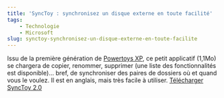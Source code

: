 ```yaml
---
title: 'SyncToy : synchronisez un disque externe en toute facilité'
tags:
    - Technologie
    - Microsoft
slug: synctoy-synchronisez-un-disque-externe-en-toute-facilite
---
```


Issu de la première génération de
[Powertoys XP](https://fr.wikipedia.org/wiki/Powertoys), ce petit applicatif
(1,1Mo) se chargera de copier, renommer, supprimer (une liste des
fonctionnalités est disponible)… bref, de synchroniser des paires de dossiers où
et quand vous le voulez. Il est en anglais, mais très facile à utiliser.
[Télécharger SyncToy 2.0](http://www.microsoft.com/en-us/download/details.aspx?id=15155)
